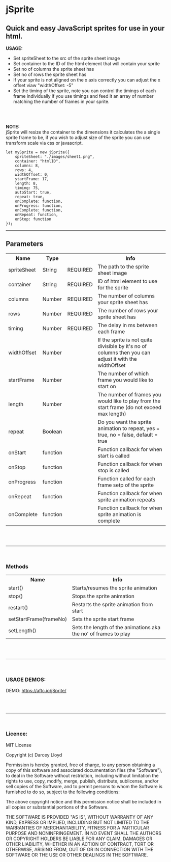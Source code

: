 # <b>jSprite</b>

## Quick and easy JavaScript sprites for use in your html.


<b>USAGE:</b><br>
- Set spriteSheet to the src of the sprite sheet image
- Set container to the ID of the html element that will contain your sprite
- Set no of columns the sprite sheet has
- Set no of rows the sprite sheet has
- If your sprite is not aligned on the x axis correctly you can adjust the x offset viaw "widthOffset: -5"
- Set the timing of the sprite, note you can control the timings of each frame individually if you use timings and feed it an array of number matching the number of frames in your sprite.

<br><br>

<b>NOTE:</b><br>
jSprite will resize the container to the dimensions it calculates the a single sprite frame to be, if you wish to adjust size of the sprite you can use transform scale via css or javascript.


````
let mySprite = new jSprite({
	spriteSheet: "./images/sheet1.png",
	container: "htmlID",
	columns: 8,
	rows: 4,
	widthOffset: 0,
	startFrame: 17,
	length: 8,
	timing: 75,
	autoStart: true,
	repeat: true,
	onComplete: function,
	onProgress: function,
	onComplete: function,
	onRepeat: function,
	onStop: function
});

````


---


## <b>Parameters</b>
<table>
    <tr>
        <th>Name</th>
        <th>Type</th>
        <th></th>
        <th>Info</th>
    </tr>
    <tr>
        <td>spriteSheet</td>
        <td>String</td>
        <td>REQUIRED</td>
        <td>The path to the sprite sheet image</td>
    </tr>
    <tr>
        <td>container</td>
        <td>String</td>
        <td>REQUIRED</td>
        <td>ID of html element to use for the sprite</td>
    </tr>
    <tr>
        <td>columns</td>
        <td>Number</td>
        <td>REQUIRED</td>
        <td>The number of columns your sprite sheet has</td>
    </tr>
    <tr>
        <td>rows</td>
        <td>Number</td>
        <td>REQUIRED</td>
        <td>The number of rows your sprite sheet has</td>
    </tr>
    <tr>
        <td>timing</td>
        <td>Number</td>
        <td>REQUIRED</td>
        <td>The delay in ms between each frame</td>
    </tr>
    <tr>
        <td>widthOffset</td>
        <td>Number</td>
        <td></td>
        <td>If the sprite is not quite divisible by it's no of columns then you can adjust it with the widthOffset</td>
    </tr>
    <tr>
        <td>startFrame</td>
        <td>Number</td>
        <td></td>
        <td>The number of which frame you would like to start on</td>
    </tr>
    <tr>
        <td>length</td>
        <td>Number</td>
        <td></td>
        <td>The number of frames you would like to play from the start frame (do not exceed max length)</td>
    </tr>
    <tr>
        <td>repeat</td>
        <td>Boolean</td>
        <td></td>
        <td>Do you want the sprite animation to repeat, yes = true, no = false, default = true</td>
    </tr>
    <tr>
        <td>onStart</td>
        <td>function</td>
        <td></td>
        <td>Function callback for when start is called</td>
    </tr>
    <tr>
        <td>onStop</td>
        <td>function</td>
        <td></td>
        <td>Function callback for when stop is called</td>
    </tr>
    <tr>
        <td>onProgress</td>
        <td>function</td>
        <td></td>
        <td>Function called for each frame setp of the sprite</td>
    </tr>
    <tr>
        <td>onRepeat</td>
        <td>function</td>
        <td></td>
        <td>Function callback for when sprite animation repeats</td>
    </tr>
    <tr>
        <td>onComplete</td>
        <td>function</td>
        <td></td>
        <td>Function callback for when sprite animation is complete</td>
    </tr>
</table>



<br><br>

<hr>

<br>





### <b>Methods</b>
<table>
    <tr>
        <th>Name</th>
        <th>Info</th>
    </tr>
    <tr>
        <td>start()</td>
        <td>Starts/resumes the sprite animation</td>
    </tr>
    <tr>
        <td>stop()</td>
        <td>Stops the sprite animation</td>
    </tr>
    <tr>
        <td>restart()</td>
        <td>Restarts the sprite animation from start</td>
    </tr>
    <tr>
        <td>setStartFrame(frameNo)</td>
        <td>Sets the sprite start frame</td>
    </tr>
    <tr>
        <td>setLength()</td>
        <td>Sets the length of the animations aka the no' of frames to play</td>
    </tr>
</table>		




<br><br>

<hr>

<br>



### <b>USAGE DEMOS:</b>
DEMO: <a href="https://aftc.io/jSprite/" target="_blank">https://aftc.io/jSprite/</a>



<br><br>
<hr>
<br>

### <b>Licence:</b>
MIT License

Copyright (c) Darcey Lloyd

Permission is hereby granted, free of charge, to any person obtaining a copy
of this software and associated documentation files (the "Software"), to deal
in the Software without restriction, including without limitation the rights
to use, copy, modify, merge, publish, distribute, sublicense, and/or sell
copies of the Software, and to permit persons to whom the Software is
furnished to do so, subject to the following conditions:

The above copyright notice and this permission notice shall be included in all
copies or substantial portions of the Software.

THE SOFTWARE IS PROVIDED "AS IS", WITHOUT WARRANTY OF ANY KIND, EXPRESS OR
IMPLIED, INCLUDING BUT NOT LIMITED TO THE WARRANTIES OF MERCHANTABILITY,
FITNESS FOR A PARTICULAR PURPOSE AND NONINFRINGEMENT. IN NO EVENT SHALL THE
AUTHORS OR COPYRIGHT HOLDERS BE LIABLE FOR ANY CLAIM, DAMAGES OR OTHER
LIABILITY, WHETHER IN AN ACTION OF CONTRACT, TORT OR OTHERWISE, ARISING FROM,
OUT OF OR IN CONNECTION WITH THE SOFTWARE OR THE USE OR OTHER DEALINGS IN THE
SOFTWARE.
